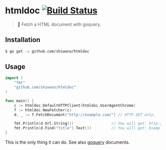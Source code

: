 # htmldoc [![Build Status](https://secure.travis-ci.org/shiwano/htmldoc.png?branch=master)](http://travis-ci.org/shiwano/htmldoc)

> :closed_book: Fetch a HTML document with goquery.

## Installation

```bash
$ go get -u github.com/shiwano/htmldoc
```

## Usage

```go
import (
    "fmt"
    "github.com/shiwano/htmldoc"
)

func main() {
    c := htmldoc.DefaultHTTPClient(htmldoc.UserAgentChrome)
    f := htmldoc.NewFetcher(c)
    d, _ := f.FetchDocument("http://example.com/") // HTTP GET only.

    fmt.Println(d.Url.String())                 // You will get: http://example.com/
    fmt.Println(d.Find("title").Text())         // You will get: Example Domain
}
```

This is the only thing it can do. See also [goquery](https://github.com/PuerkitoBio/goquery) documents.
